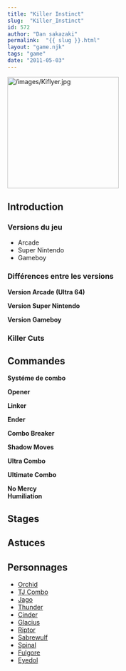 ```yaml
---
title: "Killer Instinct"
slug:  "Killer_Instinct"
id: 572
author: "Dan sakazaki"
permalink:  "{{ slug }}.html"
layout: "game.njk"
tags: "game"
date: "2011-05-03"
---
```


<img src="/images/Kiflyer.jpg" title="/images/Kiflyer.jpg" width="250"
alt="/images/Kiflyer.jpg" />  

## Introduction

### Versions du jeu

- Arcade
- Super Nintendo
- Gameboy

### Différences entre les versions

**Version Arcade (Ultra 64)**  

**Version Super Nintendo**  

**Version Gameboy**  

### Killer Cuts

## Commandes

**Systéme de combo**  

**Opener**  

**Linker**  

**Ender**  

**Combo Breaker**  

**Shadow Moves**  

**Ultra Combo**  

**Ultimate Combo**  

**No Mercy**  
**Humiliation**  

## Stages

## Astuces

## Personnages

- [Orchid](Orchid_(Killer_Instinct) "wikilink")
- [TJ Combo](T.J._Combo_(Killer_Instinct) "wikilink")
- [Jago](Jago_(Killer_Instinct) "wikilink")
- [Thunder](Chief_Thunder_(Killer_Instinct) "wikilink")
- [Cinder](Cinder_(Killer_Instinct) "wikilink")
- [Glacius](Glacius_(Killer_Instinct) "wikilink")
- [Riptor](Riptor_(Killer_Instinct) "wikilink")
- [Sabrewulf](Sabrewulf_(Killer_Instinct) "wikilink")
- [Spinal](Spinal_(Killer_Instinct) "wikilink")
- [Fulgore](Fulgore_(Killer_Instinct) "wikilink")
- [Eyedol](Eyedol_(Killer_Instinct) "wikilink")
